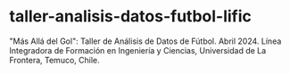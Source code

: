 # taller-analisis-datos-futbol-lific
"Más Allá del Gol": Taller de Análisis de Datos de Fútbol. Abril 2024. Línea Integradora de Formación en Ingeniería y Ciencias, Universidad de La Frontera, Temuco, Chile. 
